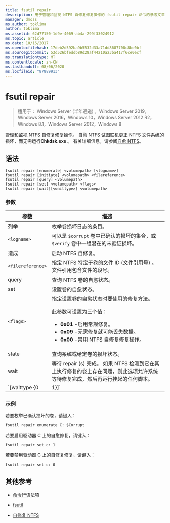 ```yaml
---
title: fsutil repair
description: 用于管理和监视 NTFS 自修复修复操作的 fsutil repair 命令的参考文章。
manager: dmoss
ms.author: toklima
author: toklima
ms.assetid: 62d77150-1d9e-4069-ab4a-299f33024912
ms.topic: article
ms.date: 10/16/2017
ms.openlocfilehash: 17deb2d592ba9b5532d33a71dd8687708c8bd0bf
ms.sourcegitcommit: 53d526bfeddb89d28af44210a23ba417f6ce0ecf
ms.translationtype: MT
ms.contentlocale: zh-CN
ms.lasthandoff: 08/06/2020
ms.locfileid: "87889913"
---
```

# <a name="fsutil-repair"></a>fsutil repair

> 适用于： Windows Server (半年通道) ，Windows Server 2019，Windows Server 2016，Windows 10，Windows Server 2012 R2，Windows 8.1，Windows Server 2012，Windows 8

管理和监视 NTFS 自修复修复操作。 自愈 NTFS 试图联机更正 NTFS 文件系统的损坏，而无需运行**Chkdsk.exe** 。 有关详细信息，请参阅[自愈 NTFS](/previous-versions/windows/it-pro/windows-server-2008-r2-and-2008/cc771388(v=ws.10))。

## <a name="syntax"></a>语法

```
fsutil repair [enumerate] <volumepath> [<logname>]
fsutil repair [initiate] <volumepath> <filereference>
fsutil repair [query] <volumepath>
fsutil repair [set] <volumepath> <flags>
fsutil repair [wait][<waittype>] <volumepath>

```

### <a name="parameters"></a>参数

| 参数 | 描述 |
| --------- | ----------- |
| 列举 | 枚举卷损坏日志的条目。 |
| `<logname>` | 可以是 `$corrupt` 卷中已确认的损坏的集合，或 `$verify` 卷中一组潜在的未验证损坏。 |
| 造成 | 启动 NTFS 自修复。 |
| `<filereference>` | 指定 NTFS 特定于卷的文件 ID (文件引用号) 。 文件引用包含文件的段号。 |
| query | 查询 NTFS 卷的自愈状态。 |
| set | 设置卷的自愈状态。 |
| `<flags>` | 指定设置卷的自愈状态时要使用的修复方法。<p>此参数可设置为三个值：<ul><li>**0x01** -启用常规修复。</li><li>**0x09** -无需修复就可能丢失数据。</li><li>**0x00** -禁用 NTFS 自修复修复操作。</li></ul> |
| state | 查询系统或给定卷的损坏状态。 |
| wait | 等待 repair (s) 完成。 如果 NTFS 检测到它在其上执行修复的卷上存在问题，则此选项允许系统等待修复完成，然后再运行挂起的任何脚本。 |
| `[waittype {0|1}]` | 指示是等待当前修复完成，还是等待所有修复完成。 *Waittype*参数可设置为以下值：<ul><li>**0** -等待所有修复完成。 （默认值）</li><li>**1** -等待当前修复完成。</li></ul> |

### <a name="examples"></a>示例

若要枚举已确认损坏的卷，请键入：

```
fsutil repair enumerate C: $Corrupt
```

若要启用驱动器 C 上的自愈修复，请键入：

```
fsutil repair set c: 1
```

若要禁用驱动器 C 上的自修复修复，请键入：

```
fsutil repair set c: 0
```

## <a name="additional-references"></a>其他参考

- [命令行语法项](command-line-syntax-key.md)

- [fsutil](fsutil.md)

- [自修复 NTFS](/previous-versions/windows/it-pro/windows-server-2008-r2-and-2008/cc771388(v=ws.10))
